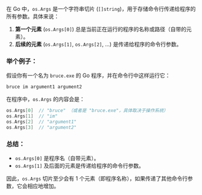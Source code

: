 在 Go 中，`os.Args` 是一个字符串切片 (`[]string`)，用于存储命令行传递给程序的所有参数。具体来说：

1. **第一个元素** (`os.Args[0]`) 总是当前正在运行的程序的名称或路径（自带的元素）。
2. **后续的元素** (`os.Args[1]`, `os.Args[2]`, ...) 是传递给程序的命令行参数。

### 举个例子：

假设你有一个名为 `bruce.exe` 的 Go 程序，并在命令行中这样运行它：

```bash
bruce im argument1 argument2
```

在程序中，`os.Args` 的内容会是：

```go
os.Args[0]  // "bruce" （或者是 "bruce.exe"，具体取决于操作系统）
os.Args[1]  // "im"
os.Args[2]  // "argument1"
os.Args[3]  // "argument2"
```

### 总结：

- `os.Args[0]` 是程序名（自带元素）。
- `os.Args[1]` 及后面的元素是传递给程序的命令行参数。

因此，`os.Args` 切片至少会有 1 个元素（即程序名称），如果传递了其他命令行参数，它会相应地增加。
